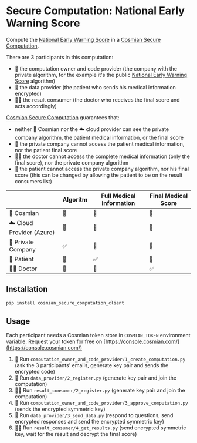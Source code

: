 # Secure Computation: National Early Warning Score

Compute the [National Early Warning Score](https://www.mdcalc.com/national-early-warning-score-news-2) in a [Cosmian Secure Computation](https://docs.cosmian.com/secure_computation/).

There are 3 participants in this computation:
- 🏢 the computation owner and code provider (the company with the private algorithm, for the example it's the public [National Early Warning Score](https://www.mdcalc.com/national-early-warning-score-news-2) algorithm)
- 🤒 the data provider (the patient who sends his medical information encrypted)
- 👩‍⚕️ the result consumer (the doctor who receives the final score and acts accordingly)

[Cosmian Secure Computation](https://docs.cosmian.com/secure_computation/) guarantees that:
- neither 🌌 Cosmian nor the ☁️ cloud provider can see the private company algorithm, the patient medical information, or the final score
- 🏢 the private company cannot access the patient medical information, nor the patient final score
- 👩‍⚕️ the doctor cannot access the complete medical information (only the final score), nor the private company algorithm
- 🤒 the patient cannot access the private company algorithm, nor his final score (this can be changed by allowing the patient to be on the result consumers list)

|                        | Algoritm | Full Medical Information | Final Medical Score |
|------------------------|----------|---------------------------|---------------------|
| 🌌 Cosmian                | 🚫        | 🚫                         | 🚫                   |
| ☁️ Cloud Provider (Azure) | 🚫        | 🚫                         | 🚫                   |
| 🏢 Private Company        | ✅        | 🚫                         | 🚫                   |
| 🤒 Patient                | 🚫        | ✅                         | 🚫                   |
| 👩‍⚕️ Doctor                 | 🚫        | 🚫                        | ✅                   |

## Installation

```bash
pip install cosmian_secure_computation_client
```

## Usage

Each participant needs a Cosmian token store in `COSMIAN_TOKEN` environment variable. Request your token for free on [https://console.cosmian.com/](https://console.cosmian.com/)

1. 🏢 Run `computation_owner_and_code_provider/1_create_computation.py` (ask the 3 participants' emails, generate key pair and sends the encrypted code)
1. 🤒 Run `data_provider/2_register.py` (generate key pair and join the computation)
1. 👩‍⚕️ Run `result_consumer/2_register.py` (generate key pair and join the computation)
1. 🏢 Run `computation_owner_and_code_provider/3_approve_computation.py` (sends the encrypted symmetric key)
1. 🤒 Run `data_provider/3_send_data.py` (respond to questions, send encrypted responses and send the encrypted symmetric key)
1. 👩‍⚕️ Run `result_consumer/4_get_results.py` (send encrypted symmetric key, wait for the result and decrypt the final score)
